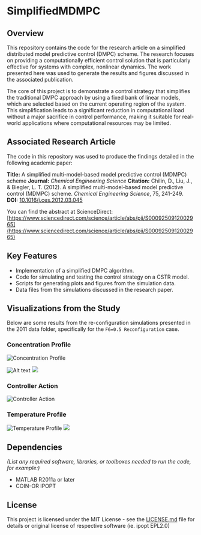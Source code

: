 # SimplifiedMDMPC

## Overview

This repository contains the code for the research article on a simplified
distributed model predictive control (DMPC) scheme. The research focuses on
providing a computationally efficient control solution that is particularly
effective for systems with complex, nonlinear dynamics. The work presented here
was used to generate the results and figures discussed in the associated
publication.

The core of this project is to demonstrate a control strategy that simplifies
the traditional DMPC approach by using a fixed bank of linear models, which are
selected based on the current operating region of the system. This
simplification leads to a significant reduction in computational load without a
major sacrifice in control performance, making it suitable for real-world
applications where computational resources may be limited.

## Associated Research Article

The code in this repository was used to produce the findings detailed in the
following academic paper:

**Title:** A simplified multi-model-based model predictive control (MDMPC)
scheme **Journal:** _Chemical Engineering Science_ **Citation:** Chilin, D.,
Liu, J., & Biegler, L. T. (2012). A simplified multi-model-based model
predictive control (MDMPC) scheme. _Chemical Engineering Science_, 75, 241-249.
**DOI:** [10.1016/j.ces.2012.03.045](https://doi.org/10.1016/j.ces.2012.03.045)

You can find the abstract at ScienceDirect:
[https://www.sciencedirect.com/science/article/abs/pii/S0009250912002965](https://www.sciencedirect.com/science/article/abs/pii/S0009250912002965)

## Key Features

- Implementation of a simplified DMPC algorithm.
- Code for simulating and testing the control strategy on a CSTR model.
- Scripts for generating plots and figures from the simulation data.
- Data files from the simulations discussed in the research paper.

## Visualizations from the Study

Below are some results from the re-configuration simulations presented in the
2011 data folder, specifically for the `F6=0.5 Reconfiguration` case.

### Concentration Profile

![Concentration Profile](./data/2011/F6%3D0.5%20Reconfiguration/Concentration.svg)

![Alt text](./data/2011/F6%3D0.5%20Reconfiguration/Concentration.svg)
<img src="./data/2011/F6%3D0.5%20Reconfiguration/Concentration.svg">

### Controller Action

![Controller Action]("https://raw.githubusercontent.com/davidchilin/SimplifiedMDMPC/refs/heads/master/data/2011/F6%3D0.5%20Reconfiguration/Controller.svg?sanitize=true")

### Temperature Profile

![Temperature Profile]("https://raw.githubusercontent.com/davidchilin/SimplifiedMDMPC/refs/heads/master/data/2011/F6%3D0.5%20Reconfiguration/Temperature.svg")
<img src="https://raw.githubusercontent.com/davidchilin/SimplifiedMDMPC/refs/heads/master/data/2011/F6%3D0.5%20Reconfiguration/Temperature.svg">
## Dependencies

_(List any required software, libraries, or toolboxes needed to run the code,
for example:)_

- MATLAB R2011a or later
- COIN-OR IPOPT

## License

This project is licensed under the MIT License - see the
[LICENSE.md](LICENSE.md) file for details or original license of respective
software (ie. ipopt EPL2.0)
